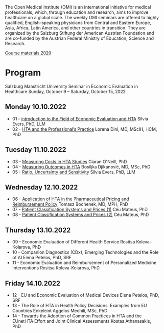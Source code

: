 
The Open Medical Institute (OMI) is an international initiative for medical professionals, which, through education and research, aims to improve healthcare on a global scale. The weekly OMI seminars are offered to highly qualified, English-speaking physicians from Central and Eastern Europe, Asia, Africa, Latin America, and other countries in transition. They are organized by the Salzburg Stiftung der American Austrian Foundation and are co-funded by the Austrian Federal Ministry of Education, Science and Research.

[Course materials 2020](https://mhb.openmedicalinstitute.org/media/Ominar_2020/08%20Economic%20Evaluation%20in%20Healthcare%202020/data/lectures.html)

# Program

Salzburg Maastricht University Seminar in Economic Evaluation in Healthcare
Sunday, October 9 – Saturday, October 15, 2022

## Monday 10.10.2022
 - 01 - [introduction to the Field of Economic Evaluation and HTA](lectures/01.md)
 Silvia Evers, PhD, LLM
 - 02 - [HTA and the Professional’s Practice](lectures/02.md)
 Lorena Dini, MD, MScIH, HCM, PhD
## Tuesday 11.10.2022
 - 03 - [Measuring Costs in HTA Studies](lectures/03.md)
 Ciaran O'Neill, PhD
 - 04 - [Measuring Outcomes in HTA](lectures/04.md)
 Bosiljka Djikanović, MD, MSc, PhD
 - 05 - [Ratio, Uncertainty and Sensitivity](lectures/05.md)
 Silvia Evers, PhD, LLM
## Wednesday 12.10.2022
 - 06 - [Application of HTA in the Pharmaceutical Pricing and Reimbursement Policy](lectures/06.md)
 Tomasz Bochenek, MD, MPH, PhD
 - 07 - [Patient Classification Systems and Prices (1)](lectures/07.md)
 Céu Mateus, PhD
 - 08 - [Patient Classification Systems and Prices (2)](lectures/07.md)
 Céu Mateus, PhD
## Thursday 13.10.2022
 - 09 - Economic Evaluation of Different Health Service
 Rositsa Koleva-Kolarova, PhD
 - 10 - Companion Diagnostics (CDx), Emerging Technologies and the Role of AI
 Elena Petelos, PhD, SRF
 - 11 - Economic Evaluation and Reimbursement of Personalized Medicine Interventions
 Rositsa Koleva-Kolarova, PhD
## Friday  14.10.2022
 - 12 - EU and Economic Evaluation of Medical Devices
 Elena Petelos, PhD, SRF
 - 13 - The Role of HTA in Health Policy Decisions. Examples from EU Countries
 Enkeleint Aggelos Mechili, MSc, PhD
 - 14 - Towards the Adoption of Common Practices in HTA and the EUnetHTA Effort and Joint Clinical Assessments
 Kostas Athanasakis, PhD